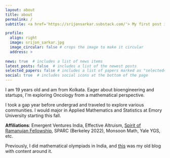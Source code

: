 ```yaml
---
layout: about
title: about
permalink: /
subtitle: <a href='https://srijonsarkar.substack.com/'> My first post is out!</a>

profile:
  align: right
  image: srijon_sarkar.jpg
  image_circular: false # crops the image to make it circular
  address: >
    
news: true  # includes a list of news items
latest_posts: false  # includes a list of the newest posts
selected_papers: false # includes a list of papers marked as "selected={true}"
social: true  # includes social icons at the bottom of the page
---
```


I am 19 years old and am from Kolkata. Eager about bioengineering and startups, I'm exploring Oncology from a mathematical perspective.

I took a gap year before undergrad and traveled to explore various communities. I would major in Applied Mathematics and Statistics at Emory University starting this fall.

<strong>Affiliations</strong>: Emergent Ventures India, Effective Altruism, [Spirit of Ramanujan Fellowship](https://www.templetonworldcharity.org/blog/finding-todays-ramanujans-spirit-ramanujan-stem-talent-initiative), SPARC (Berkeley 2022), Monsoon Math, Yale YGS, etc.

Previously, I did mathematical olympiads in India, and [this](https://srijonsarkar.wordpress.com) was my old blog with content around it.
